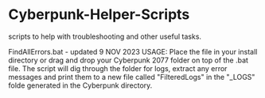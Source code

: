 # Cyberpunk-Helper-Scripts
scripts to help with troubleshooting and other useful tasks. 

FindAllErrors.bat - updated 9 NOV 2023 
USAGE: 
Place the file in your install directory or drag and drop your Cyberpunk 2077 folder on top of the .bat file. The script will dig through the folder
for logs, extract any error messages and print them to a new file called "FilteredLogs" in the "_LOGS" folde generated in the Cyberpunk directory.
